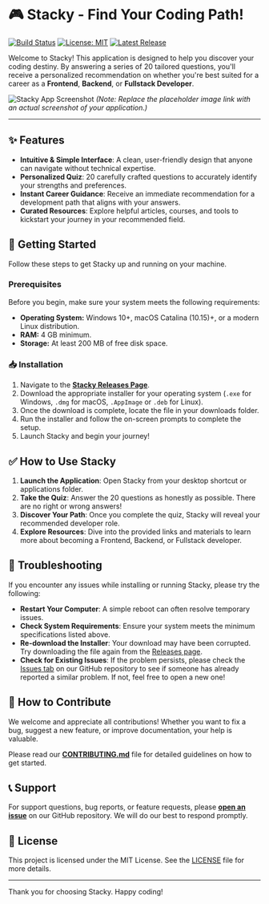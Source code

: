 # 🎮 Stacky - Find Your Coding Path!

[![Build Status](https://img.shields.io/badge/build-passing-brightgreen)](https://github.com/mauelito3/Stacky)
[![License: MIT](https://img.shields.io/badge/License-MIT-blue.svg)](https://opensource.org/licenses/MIT)
[![Latest Release](https://img.shields.io/github/v/release/mauelito3/Stacky?display_name=tag)](https://github.com/mauelito3/Stacky/releases)

Welcome to Stacky! This application is designed to help you discover your coding destiny. By answering a series of 20 tailored questions, you'll receive a personalized recommendation on whether you're best suited for a career as a **Frontend**, **Backend**, or **Fullstack Developer**.

![Stacky App Screenshot](https://raw.githubusercontent.com/mauelito3/Stacky/main/assets/stacky-screenshot-placeholder.png)
*(Note: Replace the placeholder image link with an actual screenshot of your application.)*

---

## ✨ Features

-   **Intuitive & Simple Interface**: A clean, user-friendly design that anyone can navigate without technical expertise.
-   **Personalized Quiz**: 20 carefully crafted questions to accurately identify your strengths and preferences.
-   **Instant Career Guidance**: Receive an immediate recommendation for a development path that aligns with your answers.
-   **Curated Resources**: Explore helpful articles, courses, and tools to kickstart your journey in your recommended field.

## 🚀 Getting Started

Follow these steps to get Stacky up and running on your machine.

### Prerequisites

Before you begin, make sure your system meets the following requirements:

-   **Operating System:** Windows 10+, macOS Catalina (10.15)+, or a modern Linux distribution.
-   **RAM:** 4 GB minimum.
-   **Storage:** At least 200 MB of free disk space.

### 📥 Installation

1.  Navigate to the [**Stacky Releases Page**](https://github.com/mauelito3/Stacky/releases).
2.  Download the appropriate installer for your operating system (`.exe` for Windows, `.dmg` for macOS, `.AppImage` or `.deb` for Linux).
3.  Once the download is complete, locate the file in your downloads folder.
4.  Run the installer and follow the on-screen prompts to complete the setup.
5.  Launch Stacky and begin your journey!

## ✅ How to Use Stacky

1.  **Launch the Application**: Open Stacky from your desktop shortcut or applications folder.
2.  **Take the Quiz**: Answer the 20 questions as honestly as possible. There are no right or wrong answers!
3.  **Discover Your Path**: Once you complete the quiz, Stacky will reveal your recommended developer role.
4.  **Explore Resources**: Dive into the provided links and materials to learn more about becoming a Frontend, Backend, or Fullstack developer.

## 🔧 Troubleshooting

If you encounter any issues while installing or running Stacky, please try the following:

-   **Restart Your Computer**: A simple reboot can often resolve temporary issues.
-   **Check System Requirements**: Ensure your system meets the minimum specifications listed above.
-   **Re-download the Installer**: Your download may have been corrupted. Try downloading the file again from the [Releases page](https://github.com/mauelito3/Stacky/releases).
-   **Check for Existing Issues**: If the problem persists, please check the [Issues tab](https://github.com/mauelito3/Stacky/issues) on our GitHub repository to see if someone has already reported a similar problem. If not, feel free to open a new one!

## 🌟 How to Contribute

We welcome and appreciate all contributions! Whether you want to fix a bug, suggest a new feature, or improve documentation, your help is valuable.

Please read our [**CONTRIBUTING.md**](CONTRIBUTING.md) file for detailed guidelines on how to get started.

## 📞 Support

For support questions, bug reports, or feature requests, please [**open an issue**](https://github.com/mauelito3/Stacky/issues) on our GitHub repository. We will do our best to respond promptly.

## 📄 License

This project is licensed under the MIT License. See the [LICENSE](LICENSE) file for more details.

---

Thank you for choosing Stacky. Happy coding!
